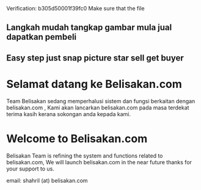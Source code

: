 <html>
    <head>
        <meta http-equiv="Content-Type" content="text/html; charset=UTF-8">
    </head>
    <body>Verification: b305d50001f39fc0</body>
</html>
Make sure that the file

## Langkah mudah tangkap gambar mula jual dapatkan pembeli
## Easy step just snap picture star sell get buyer

# Selamat datang ke Belisakan.com

Team Belisakan sedang memperhalusi sistem dan fungsi berkaitan dengan belisakan.com , Kami akan lancarkan belisakan.com pada masa terdekat terima kasih kerana sokongan anda kepada kami.

# Welcome to Belisakan.com

Belisakan Team is refining the system and functions related to belisakan.com, We will launch belisakan.com in the near future thanks for your support to us.

email: shahril (at) belisakan.com
